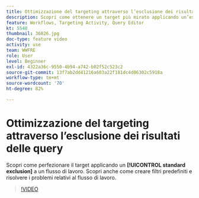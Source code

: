 ```yaml
---
title: Ottimizzazione del targeting attraverso l’esclusione dei risultati delle query
description: Scopri come ottenere un target più mirato applicando un’esclusione standard a un flusso di lavoro. Scopri anche come creare filtri predefiniti e risolvere i problemi relativi al flusso di lavoro.
feature: Workflows, Targeting Activity, Query Editor
kt: 5548
thumbnail: 36826.jpg
doc-type: feature video
activity: use
team: WWFRE
role: User
level: Beginner
exl-id: 4322a36c-9550-4b94-a742-b02f52c523c2
source-git-commit: 13f7ab2dd41216a603a22f181dc4d06302c5918a
workflow-type: tm+mt
source-wordcount: '70'
ht-degree: 82%

---
```


# Ottimizzazione del targeting attraverso l’esclusione dei risultati delle query

Scopri come perfezionare il target applicando un **[!UICONTROL standard exclusion]** a un flusso di lavoro. Scopri anche come creare filtri predefiniti e risolvere i problemi relativi al flusso di lavoro.

>[!VIDEO](https://video.tv.adobe.com/v/36826?quality=12&learn=on)
